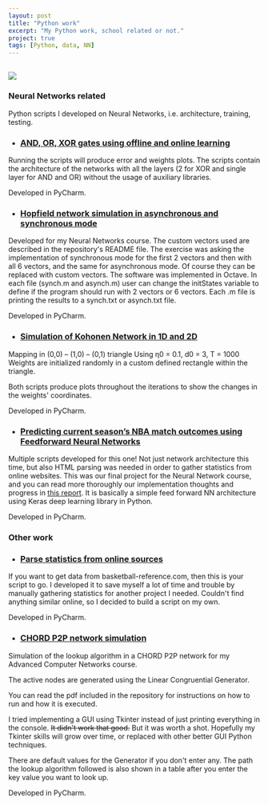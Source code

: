 ```yaml
---
layout: post
title: "Python work"
excerpt: "My Python work, school related or not."
project: true
tags: [Python, data, NN]
---
```

## ![](http://www.analyticskhoj.com/wp-content/uploads/2015/10/xPython_logo.png.pagespeed.ic.lnG8EbA9-q.png)

### [](#header-2)Neural Networks related

Python scripts I developed on Neural Networks, i.e. architecture, training, testing.

* ### [](#header-3)[AND, OR, XOR gates using offline and online learning](https://github.com/raniaspant/NNgates)

Running the scripts will produce error and weights plots.
The scripts contain the architecture of the networks with all the layers (2 for XOR and single layer for AND and OR) without the usage of auxiliary libraries.

Developed in PyCharm.

* ### [](#header-3)[Hopfield network simulation in asynchronous and synchronous mode](https://github.com/raniaspant/HopfieldNN)

Developed for my Neural Networks course. The custom vectors used are described in the repository's README file.
The exercise was asking the implementation of synchronous mode for the first 2 vectors and then with all 6 vectors, and the same for asynchronous mode. Of course they can be replaced with custom vectors. The software was implemented in Octave. In each file (synch.m and asynch.m) user can change the initStates variable to define if the program should run with 2 vectors or 6 vectors. Each .m file is printing the results to a synch.txt or asynch.txt file.

Developed in PyCharm.

* ### [](#header-3)[Simulation of Kohonen Network in 1D and 2D](https://github.com/raniaspant/KohonenNN)

Mapping in (0,0) – (1,0) – (0,1) triangle
Using η0 = 0.1, d0 = 3, T = 1000
Weights are initialized randomly in a custom defined rectangle within the triangle.

Both scripts produce plots throughout the iterations to show the changes in the weights' coordinates.

Developed in PyCharm.

* ### [](#header-3)[Predicting current season’s NBA match outcomes using Feedforward Neural Networks](https://github.com/raniaspant/NBApredictions)

Multiple scripts developed for this one! Not just network architecture this time, but also HTML parsing was needed in order to gather statistics from online websites. This was our final project for the Neural Network course, and you can read more thoroughly our implementation thoughts and progress in [this report](https://github.com/raniaspant/NBApredictions/blob/master/ECE%20572%20Neural%20Networks%20Term%20Project%20Report.pdf). It is basically a simple feed forward NN architecture using Keras deep learning library in Python. 

Developed in PyCharm.

### [](#header-2)Other work

* ### [](#header-3)[Parse statistics from online sources](https://github.com/raniaspant/stats-scraping)

If you want to get data from basketball-reference.com, then this is your script to go. I developed it to save myself a lot of time and trouble by manually gathering statistics for another project I needed. Couldn't find anything similar online, so I decided to build a script on my own.

Developed in PyCharm.


* ### [](#header-3)[CHORD P2P network simulation](https://github.com/raniaspant/CHORD-simulation)

Simulation of the lookup algorithm in a CHORD P2P network for my Advanced Computer Networks course.

The active nodes are generated using the Linear Congruential Generator.

You can read the pdf included in the repository for instructions on how to run and how it is executed.

I tried implementing a GUI using Tkinter instead of just printing everything in the console. ~~It didn't work that good.~~ But it was worth a shot. Hopefully my Tkinter skills will grow over time, or replaced with other better GUI Python techniques.

There are default values for the Generator if you don't enter any. The path the lookup algorithm followed is also shown in a table after you enter the key value you want to look up.

Developed in PyCharm.
